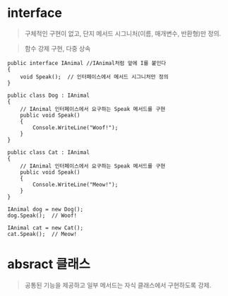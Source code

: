 # interface  
> 구체적인 구현이 없고, 단지 메서드 시그니처(이름, 매개변수, 반환형)만 정의.

> 함수 강제 구현, 다중 상속 
```
public interface IAnimal //IAnimal처럼 앞에 I를 붙인다
{
    void Speak();  // 인터페이스에서 메서드 시그니처만 정의
}

public class Dog : IAnimal
{
    // IAnimal 인터페이스에서 요구하는 Speak 메서드를 구현
    public void Speak()
    {
        Console.WriteLine("Woof!");
    }
}

public class Cat : IAnimal
{
    // IAnimal 인터페이스에서 요구하는 Speak 메서드를 구현
    public void Speak()
    {
        Console.WriteLine("Meow!");
    }
}

IAnimal dog = new Dog();
dog.Speak();  // Woof!

IAnimal cat = new Cat();
cat.Speak();  // Meow!
```


# absract 클래스
> 공통된 기능을 제공하고 일부 메서드는 자식 클래스에서 구현하도록 강제.
